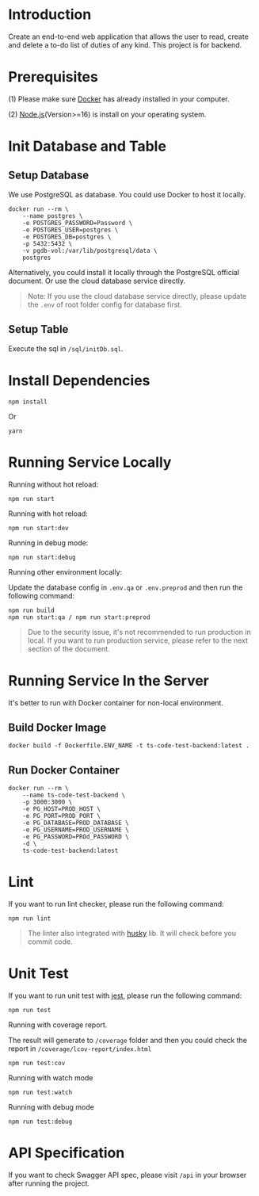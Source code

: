 # Introduction
Create an end-to-end web application that allows the user to read, create and delete a to-do list of duties of any kind. This project is for backend.

# Prerequisites
(1) Please make sure [Docker]([https://www.docker.com/]) has already installed in your computer. 

(2) [Node.js](https://nodejs.org/en)(Version>=16) is install on your operating system.

# Init Database and Table
## Setup Database
We use PostgreSQL as database. You could use Docker to host it locally.

```
docker run --rm \
    --name postgres \
    -e POSTGRES_PASSWORD=Password \
    -e POSTGRES_USER=postgres \
    -e POSTGRES_DB=postgres \
    -p 5432:5432 \
    -v pgdb-vol:/var/lib/postgresql/data \
    postgres
```

Alternatively, you could install it locally through the PostgreSQL official document. Or use the cloud database service directly.

>Note: If you use the cloud database service directly, please update the ``.env`` of root folder config for database first.

## Setup Table
Execute the sql in ``/sql/initDb.sql``.

# Install Dependencies
```
npm install
```
Or
```
yarn
```

# Running Service Locally
Running without hot reload:
```
npm run start
```

Running with hot reload:
```
npm run start:dev
```

Running in debug mode:
```
npm run start:debug
```

Running other environment locally:

Update the database config in ``.env.qa`` or ``.env.preprod`` and then run the following command:
```
npm run build
npm run start:qa / npm run start:preprod
```
> Due to the security issue, it's not recommended to run production in local. If you want to run production service, please refer to the next section of the document.

# Running Service In the Server
It's better to run with Docker container for non-local environment.

## Build Docker Image
```
docker build -f Dockerfile.ENV_NAME -t ts-code-test-backend:latest .
```

## Run Docker Container
``` 
docker run --rm \
    --name ts-code-test-backend \
    -p 3000:3000 \
    -e PG_HOST=PROD_HOST \
    -e PG_PORT=PROD_PORT \
    -e PG_DATABASE=PROD_DATABASE \
    -e PG_USERNAME=PROD_USERNAME \
    -e PG_PASSWORD=PROd_PASSWORD \
    -d \
    ts-code-test-backend:latest
```

# Lint
If you want to run lint checker, please run the following command:

```
npm run lint
```

> The linter also integrated with [husky](https://www.npmjs.com/package/husky) lib. It will check before you commit code.

# Unit Test
If you want to run unit test with [jest](https://jestjs.io/), please run the following command:

```
npm run test
```

Running with coverage report. 

The result will generate to ``/coverage`` folder and then you could check the report in ``/coverage/lcov-report/index.html``
```
npm run test:cov
```

Running with watch mode
```
npm run test:watch
```

Running with debug mode
```
npm run test:debug
```

# API Specification
If you want to check Swagger API spec, please visit ``/api`` in your browser after running the project.

